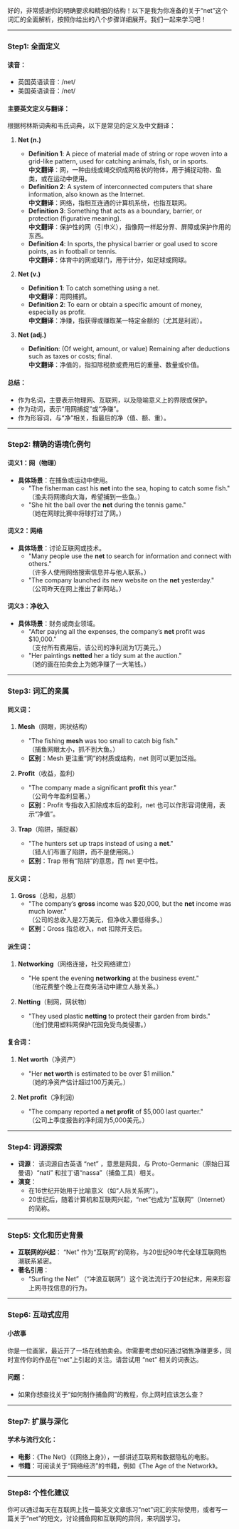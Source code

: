 好的，非常感谢你的明确要求和精细的结构！以下是我为你准备的关于“net”这个词汇的全面解析，按照你给出的八个步骤详细展开。我们一起来学习吧！

---

### Step1: 全面定义

#### 读音：
- 英国英语读音：/net/
- 美国英语读音：/net/

#### 主要英文定义与翻译：
根据柯林斯词典和韦氏词典，以下是常见的定义及中文翻译：

1. **Net (n.)** 
   - **Definition 1**: A piece of material made of string or rope woven into a grid-like pattern, used for catching animals, fish, or in sports.  
     **中文翻译**：网，一种由线或绳交织成网格状的物体，用于捕捉动物、鱼类，或在运动中使用。
   - **Definition 2**: A system of interconnected computers that share information, also known as the Internet.  
     **中文翻译**：网络，指相互连通的计算机系统，也指互联网。
   - **Definition 3**: Something that acts as a boundary, barrier, or protection (figurative meaning).  
     **中文翻译**：保护性的网（引申义），指像网一样起分界、屏障或保护作用的东西。
   - **Definition 4**: In sports, the physical barrier or goal used to score points, as in football or tennis.  
     **中文翻译**：体育中的网或球门，用于计分，如足球或网球。
     
2. **Net (v.)**  
   - **Definition 1**: To catch something using a net.  
     **中文翻译**：用网捕抓。
   - **Definition 2**: To earn or obtain a specific amount of money, especially as profit.  
     **中文翻译**：净赚，指获得或赚取某一特定金额的（尤其是利润）。

3. **Net (adj.)**  
   - **Definition**: (Of weight, amount, or value) Remaining after deductions such as taxes or costs; final.  
     **中文翻译**：净值的，指扣除税款或费用后的重量、数量或价值。

#### 总结：
- 作为名词，主要表示物理网、互联网，以及隐喻意义上的界限或保护。
- 作为动词，表示“用网捕捉”或“净赚”。
- 作为形容词，与“净”相关，指最后的净（值、额、重）。

---

### Step2: 精确的语境化例句

#### 词义1：网（物理）
- **具体场景**：在捕鱼或运动中使用。
  - "The fisherman cast his **net** into the sea, hoping to catch some fish."  
    （渔夫将网撒向大海，希望捕到一些鱼。）
  - "She hit the ball over the **net** during the tennis game."  
    （她在网球比赛中将球打过了网。）

#### 词义2：网络
- **具体场景**：讨论互联网或技术。
  - "Many people use the **net** to search for information and connect with others."  
    （许多人使用网络搜索信息并与他人联系。）
  - "The company launched its new website on the **net** yesterday."  
    （公司昨天在网上推出了新网站。）

#### 词义3：净收入
- **具体场景**：财务或商业领域。
  - "After paying all the expenses, the company’s **net** profit was $10,000."  
    （支付所有费用后，该公司的净利润为1万美元。）
  - "Her paintings **netted** her a tidy sum at the auction."  
    （她的画在拍卖会上为她净赚了一大笔钱。）

---

### Step3: 词汇的亲属

#### 同义词：
1. **Mesh**（网眼，网状结构）
   - "The fishing **mesh** was too small to catch big fish."  
     （捕鱼网眼太小，抓不到大鱼。）
   - **区别**：Mesh 更注重“网”的材质或结构，net 则可以更加泛指。

2. **Profit**（收益，盈利）
   - "The company made a significant **profit** this year."  
     （公司今年盈利显著。）
   - **区别**：Profit 专指收入扣除成本后的盈利，net 也可以作形容词使用，表示“净值”。

3. **Trap**（陷阱，捕捉器）
   - "The hunters set up traps instead of using a **net**."  
     （猎人们布置了陷阱，而不是使用网。）
   - **区别**：Trap 带有“陷阱”的意思，而 net 更中性。

#### 反义词：
1. **Gross**（总和，总额）
   - "The company’s **gross** income was $20,000, but the **net** income was much lower."  
     （公司的总收入是2万美元，但净收入要低得多。）
   - **区别**：Gross 指总收入，net 扣除开支后。

#### 派生词：
1. **Networking**（网络连接，社交网络建立）
   - "He spent the evening **networking** at the business event."  
     （他花费整个晚上在商务活动中建立人脉关系。）

2. **Netting**（制网，网状物）
   - "They used plastic **netting** to protect their garden from birds."  
     （他们使用塑料网保护花园免受鸟类侵害。）

#### 复合词：
1. **Net worth**（净资产）
   - "Her **net worth** is estimated to be over $1 million."  
     （她的净资产估计超过100万美元。）

2. **Net profit**（净利润）
   - "The company reported a **net profit** of $5,000 last quarter."  
     （公司上季度报告的净利润为5,000美元。）

---

### Step4: 词源探索
- **词源**：
  该词源自古英语 “net” ，意思是网具，与 Proto-Germanic（原始日耳曼语）“nati” 和拉丁语“nassa”（捕鱼工具）相关。
- **演变**：
  - 在16世纪开始用于比喻意义（如“人际关系网”）。
  - 20世纪后，随着计算机和互联网兴起，“net”也成为“互联网”（Internet）的简称。

---

### Step5: 文化和历史背景
- **互联网的兴起**：
  “Net” 作为“互联网”的简称，与20世纪90年代全球互联网热潮联系紧密。
- **著名引用**：
  - “Surfing the Net” （“冲浪互联网”）这个说法流行于20世纪末，用来形容上网寻找信息的行为。

---

### Step6: 互动式应用
#### 小故事
你是一位画家，最近开了一场在线拍卖会。你需要考虑如何通过销售净赚更多，同时宣传你的作品在“net”上引起的关注。请尝试用 “net” 相关的词表达。

#### 问题：
- 如果你想查找关于“如何制作捕鱼网”的教程，你上网时应该怎么查？

---

### Step7: 扩展与深化
#### 学术与流行文化：
- **电影**：《The Net》（《网络上身》），一部讲述互联网和数据隐私的电影。
- **书籍**：可阅读关于“网络经济”的书籍，例如《The Age of the Network》。

---

### Step8: 个性化建议
你可以通过每天在互联网上找一篇英文文章练习“net”词汇的实际使用，或者写一篇关于“net”的短文，讨论捕鱼网和互联网的异同，来巩固学习。